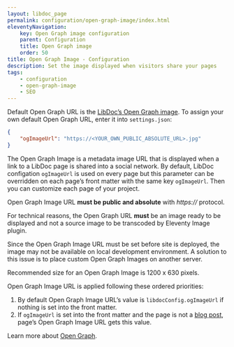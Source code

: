```yaml
---
layout: libdoc_page
permalink: configuration/open-graph-image/index.html
eleventyNavigation:
    key: Open Graph image configuration
    parent: Configuration
    title: Open Graph image
    order: 50
title: Open Graph Image - Configuration
description: Set the image displayed when visitors share your pages
tags:
    - configuration
    - open-graph-image
    - SEO
---
```


Default Open Graph URL is the [LibDoc’s Open Graph image](https://raw.githubusercontent.com/ita-design-system/ita-medias/refs/heads/main/ogimage-11ty-libdoc.png). To assign your own default Open Graph URL, enter it into `settings.json`:

```json
{
    "ogImageUrl": "https://<YOUR_OWN_PUBLIC_ABSOLUTE_URL>.jpg"
}
```

The Open Graph Image is a metadata image URL that is displayed when a link to a LibDoc page is shared into a social network. By default, LibDoc configation `ogImageUrl` is used on every page but this parameter can be overridden on each page’s front matter with the same key `ogImageUrl`. Then you can customize each page of your project.

<aside>
    <p class="alert alert-warning" data-title="Warning">
        Open Graph Image URL <strong>must be public and absolute</strong> with <var>https://</var> protocol.
    </p>
</aside>

<aside>
    <p class="alert alert-warning" data-title="No Eleventy Image">
        For technical reasons, the Open Graph URL <strong>must</strong> be an image ready to be displayed and not a source image to be transcoded by Eleventy Image plugin.
    </p>
</aside>

<aside>
    <p class="alert alert-info" data-title="Local issues">
        Since the Open Graph Image URL must be set before site is deployed, the image may not be available on local development environment. A solution to this issue is to place custom Open Graph Images on another server.
    </p>
</aside>

<aside>
    <p class="alert alert-info" data-title="Recommended size">
        Recommended size for an Open Graph Image is 1200 x 630 pixels.
    </p>
</aside>

Open Graph Image URL is applied following these ordered priorities:

1. By default Open Graph Image URL’s value is `libdocConfig.ogImageUrl` if nothing is set into the front matter.
1. If `ogImageUrl` is set into the front matter and the page is not a [blog post](/content/creating-content/blogging.md), page’s Open Graph Image URL gets this value.


Learn more about [Open Graph](https://ogp.me/).